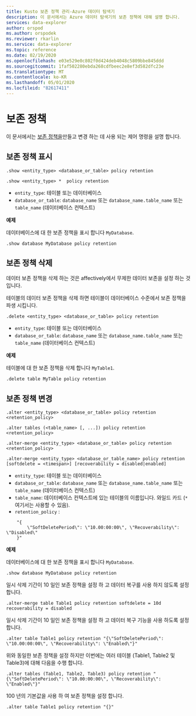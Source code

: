 ```yaml
---
title: Kusto 보존 정책 관리-Azure 데이터 탐색기
description: 이 문서에서는 Azure 데이터 탐색기의 보존 정책에 대해 설명 합니다.
services: data-explorer
author: orspod
ms.author: orspodek
ms.reviewer: rkarlin
ms.service: data-explorer
ms.topic: reference
ms.date: 02/19/2020
ms.openlocfilehash: e03e529e0c802f0d424deb4048c5809bbe845ddd
ms.sourcegitcommit: 1faf502280ebda268cdfbeec2e8ef3d582dfc23e
ms.translationtype: MT
ms.contentlocale: ko-KR
ms.lasthandoff: 05/01/2020
ms.locfileid: "82617411"
---
```

# <a name="retention-policy"></a>보존 정책

이 문서에서는 [보존 정책을](retentionpolicy.md)만들고 변경 하는 데 사용 되는 제어 명령을 설명 합니다.

## <a name="show-retention-policy"></a>보존 정책 표시

```kusto
.show <entity_type> <database_or_table> policy retention

.show <entity_type> *  policy retention
```

* `entity_type`: 테이블 또는 데이터베이스
* `database_or_table`: `database_name` 또는 `database_name.table_name` 또는 `table_name` (데이터베이스 컨텍스트)

**예제**

데이터베이스에 대 한 보존 정책을 표시 합니다 `MyDatabase`.

```kusto
.show database MyDatabase policy retention
```

## <a name="delete-retention-policy"></a>보존 정책 삭제

데이터 보존 정책을 삭제 하는 것은 affectively에서 무제한 데이터 보존을 설정 하는 것입니다.

테이블의 데이터 보존 정책을 삭제 하면 테이블이 데이터베이스 수준에서 보존 정책을 파생 시킵니다.

```kusto
.delete <entity_type> <database_or_table> policy retention
```

* `entity_type`: 테이블 또는 데이터베이스
* `database_or_table`: `database_name` 또는 `database_name.table_name` 또는 `table_name` (데이터베이스 컨텍스트)

**예제**

테이블에 대 한 보존 정책을 삭제 합니다 `MyTable1`.

```kusto
.delete table MyTable policy retention
```


## <a name="alter-retention-policy"></a>보존 정책 변경

```kusto
.alter <entity_type> <database_or_table> policy retention <retention_policy>

.alter tables (<table_name> [, ...]) policy retention <retention_policy>

.alter-merge <entity_type> <database_or_table> policy retention <retention_policy>

.alter-merge <entity_type> <database_or_table_name> policy retention [softdelete = <timespan>] [recoverability = disabled|enabled]
```

* `entity_type`: 테이블 또는 데이터베이스
* `database_or_table`: `database_name` 또는 `database_name.table_name` 또는 `table_name` (데이터베이스 컨텍스트)
* `table_name`: 데이터베이스 컨텍스트에 있는 테이블의 이름입니다.  와일드 카드 (`*` 여기서는 사용할 수 있음).
* `retention_policy` :

```kusto
    "{ 
        \"SoftDeletePeriod\": \"10.00:00:00\", \"Recoverability\": \"Disabled\"
    }" 
```

**예제**

데이터베이스에 대 한 보존 정책을 표시 합니다 `MyDatabase`.

```kusto
.show database MyDatabase policy retention
```

일시 삭제 기간이 10 일인 보존 정책을 설정 하 고 데이터 복구를 사용 하지 않도록 설정 합니다.

```kusto
.alter-merge table Table1 policy retention softdelete = 10d recoverability = disabled
```

일시 삭제 기간이 10 일인 보존 정책을 설정 하 고 데이터 복구 기능을 사용 하도록 설정 합니다.

```kusto
.alter table Table1 policy retention "{\"SoftDeletePeriod\": \"10.00:00:00\", \"Recoverability\": \"Enabled\"}"
```

위와 동일한 보존 정책을 설정 하지만 이번에는 여러 테이블 (Table1, Table2 및 Table3)에 대해 다음을 수행 합니다.

```kusto
.alter tables (Table1, Table2, Table3) policy retention "{\"SoftDeletePeriod\": \"10.00:00:00\", \"Recoverability\": \"Enabled\"}"
```

100 년의 기본값을 사용 하 여 보존 정책을 설정 합니다.

```kusto
.alter table Table1 policy retention "{}"
```